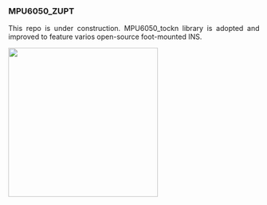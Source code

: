 <h3>MPU6050_ZUPT</h3>
<p align="justify">This repo is under construction. MPU6050_tockn library is adopted and improved to feature varios open-source foot-mounted INS.</p>
<img src="https://hackster.imgix.net/uploads/attachments/1609084/Screenshot%2B2023-06-29%2Bat%2B10.11.46%2BPM.png?auto=compress%2Cformat&w=740&h=555&fit=max" width="300" height=auto>
